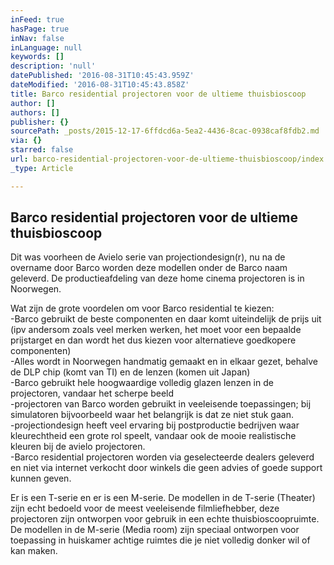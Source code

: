 ```yaml
---
inFeed: true
hasPage: true
inNav: false
inLanguage: null
keywords: []
description: 'null'
datePublished: '2016-08-31T10:45:43.959Z'
dateModified: '2016-08-31T10:45:43.858Z'
title: Barco residential projectoren voor de ultieme thuisbioscoop
author: []
authors: []
publisher: {}
sourcePath: _posts/2015-12-17-6ffdcd6a-5ea2-4436-8cac-0938caf8fdb2.md
via: {}
starred: false
url: barco-residential-projectoren-voor-de-ultieme-thuisbioscoop/index.html
_type: Article

---
```

## Barco residential projectoren voor de ultieme thuisbioscoop

Dit was voorheen de Avielo serie van projectiondesign(r), nu na de 
overname door Barco worden deze modellen onder de Barco naam geleverd. 
De productieafdeling van deze home cinema projectoren is in Noorwegen.

Wat zijn de grote voordelen om voor Barco residential te kiezen:  
-Barco gebruikt de beste componenten en daar komt uiteindelijk de prijs 
uit (ipv andersom zoals veel merken werken, het moet voor een bepaalde 
prijstarget en dan wordt het dus kiezen voor alternatieve goedkopere 
componenten)  
-Alles wordt in Noorwegen handmatig gemaakt en in elkaar gezet, behalve de DLP chip (komt van TI) en de lenzen (komen uit Japan)  
-Barco gebruikt hele hoogwaardige volledig glazen lenzen in de projectoren, vandaar het scherpe beeld  
-projectoren van Barco worden gebruikt in veeleisende toepassingen; bij 
simulatoren bijvoorbeeld waar het belangrijk is dat ze niet stuk gaan.  
-projectiondesign heeft veel ervaring bij postproductie bedrijven waar 
kleurechtheid een grote rol speelt, vandaar ook de mooie realistische 
kleuren bij de avielo projectoren.  
-Barco residential projectoren worden via geselecteerde dealers geleverd
en niet via internet verkocht door winkels die geen advies of goede 
support kunnen geven.

Er is een T-serie en er is een M-serie. De modellen in de T-serie 
(Theater) zijn echt bedoeld voor de meest veeleisende filmliefhebber, 
deze projectoren zijn ontworpen voor gebruik in een echte 
thuisbioscoopruimte. De modellen in de M-serie (Media room) zijn 
speciaal ontworpen voor toepassing in huiskamer achtige ruimtes die je 
niet volledig donker wil of kan maken.